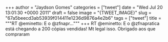 
+++
author = "Jaydson Gomes"
categories = ["tweet"]
date = "Wed Jul 20 13:01:30 +0000 2011"
draft = false
image = "{TWEET_IMAGE}"
slug = "67a5beecd3ab53939f014411e1236d9876a4e2b6"
tags = ["tweet"]
title = """RT @eminetto: E o @zfnapr..."""
+++
RT @eminetto: E o @zfnapratica está chegando a 200 cópias vendidas! Mt legal isso. Obrigado aos que compraram
